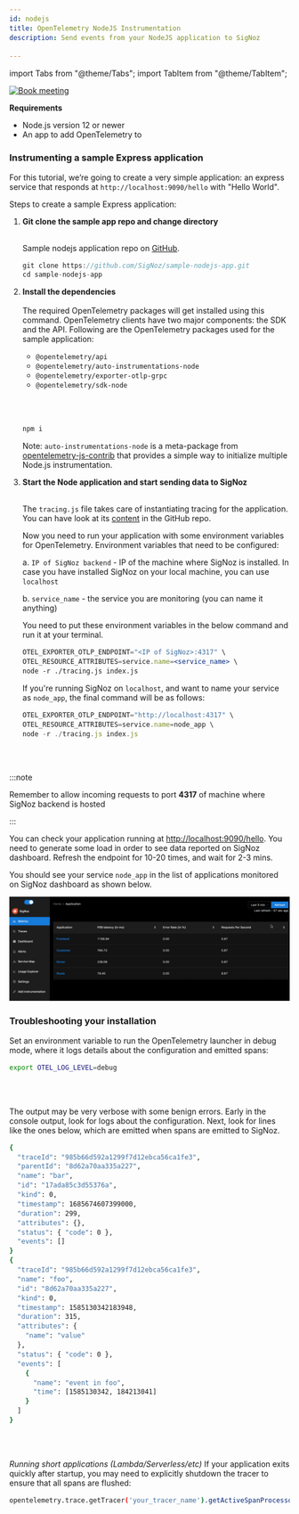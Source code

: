```yaml
---
id: nodejs
title: OpenTelemetry NodeJS Instrumentation
description: Send events from your NodeJS application to SigNoz

---
```


import Tabs from "@theme/Tabs";
import TabItem from "@theme/TabItem";

<p align="center">

[![Book meeting](/img/docs/ZoomCTA1.png)](https://calendly.com/pranay-signoz/instrumentation-office-hrs)

</p>


**Requirements**

- Node.js version 12 or newer
- An app to add OpenTelemetry to

### Instrumenting a sample Express application

For this tutorial, we’re going to create a very simple application: an express service that responds at `http://localhost:9090/hello` with "Hello World".
 
Steps to create a sample Express application:


1. **Git clone the sample app repo and change directory**<br></br>
   
   Sample nodejs application repo on <a href = "https://github.com/SigNoz/sample-nodejs-app" rel="noopener noreferrer nofollow" target="_blank" >GitHub</a>.

   ```jsx
   git clone https://github.com/SigNoz/sample-nodejs-app.git
   cd sample-nodejs-app
   ```

2. **Install the dependencies**<br></br>
   The required OpenTelemetry packages will get installed using this command. OpenTelemetry clients have two major components: the SDK and the API. Following are the OpenTelemetry packages used for the sample application:

   - `@opentelemetry/api`
   - `@opentelemetry/auto-instrumentations-node`
   - `@opentelemetry/exporter-otlp-grpc`
   - `@opentelemetry/sdk-node`
   
   <br></br>

   ```jsx
   npm i
   ```

   Note: `auto-instrumentations-node` is a meta-package from <a href = "https://github.com/open-telemetry/opentelemetry-js-contrib/tree/main/metapackages/auto-instrumentations-node" rel="noopener noreferrer nofollow" target="_blank" >opentelemetry-js-contrib</a> that provides a simple way to initialize multiple Node.js instrumentation. 


3. **Start the Node application and start sending data to SigNoz**<br></br>

    The `tracing.js` file takes care of instantiating tracing for the application. You can have look at its <a href = "https://github.com/SigNoz/sample-nodejs-app/blob/master/tracing.js" rel="noopener noreferrer nofollow" target="_blank" >content</a> in the GitHub repo.
   
    Now you need to run your application with some environment variables for OpenTelemetry. Environment variables that need to be configured:

    a. `IP of SigNoz backend` - IP of the machine where SigNoz is installed. In case you have installed SigNoz on your local machine, you can use `localhost`

    b. `service_name` - the service you are monitoring (you can name it anything)
   
   
    You need to put these environment variables in the below command and run it at your terminal.
  
    ```jsx
    OTEL_EXPORTER_OTLP_ENDPOINT="<IP of SigNoz>:4317" \
    OTEL_RESOURCE_ATTRIBUTES=service.name=<service_name> \
    node -r ./tracing.js index.js
    ```

    If you're running SigNoz on `localhost`, and want to name your service as `node_app`, the final command will be as follows:

    ```jsx
    OTEL_EXPORTER_OTLP_ENDPOINT="http://localhost:4317" \
    OTEL_RESOURCE_ATTRIBUTES=service.name=node_app \
    node -r ./tracing.js index.js
    ```
    <br></br>

:::note

Remember to allow incoming requests to port **4317** of machine where SigNoz backend is hosted

:::

   You can check your application running at [http://localhost:9090/hello](http://localhost:9090/hello). You need to generate some load in order to see data reported on SigNoz dashboard. Refresh the endpoint for 10-20 times, and wait for 2-3 mins. 
   
   You should see your service `node_app` in the list of applications monitored on SigNoz dashboard as shown below.

   ![nodejs-app-instrumentation](../../static/img/docs/nodejs_app_instrumentation.gif)


### Troubleshooting your installation

Set an environment variable to run the OpenTelemetry launcher in debug mode, where it logs details about the configuration and emitted spans:

```bash
export OTEL_LOG_LEVEL=debug
```

<br></br>

The output may be very verbose with some benign errors. Early in the console output, look for logs about the configuration. Next, look for lines like the ones below, which are emitted when spans are emitted to SigNoz.

```bash
{
  "traceId": "985b66d592a1299f7d12ebca56ca1fe3",
  "parentId": "8d62a70aa335a227",
  "name": "bar",
  "id": "17ada85c3d55376a",
  "kind": 0,
  "timestamp": 1685674607399000,
  "duration": 299,
  "attributes": {},
  "status": { "code": 0 },
  "events": []
}
{
  "traceId": "985b66d592a1299f7d12ebca56ca1fe3",
  "name": "foo",
  "id": "8d62a70aa335a227",
  "kind": 0,
  "timestamp": 1585130342183948,
  "duration": 315,
  "attributes": {
    "name": "value"
  },
  "status": { "code": 0 },
  "events": [
    {
      "name": "event in foo",
      "time": [1585130342, 184213041]
    }
  ]
}
```

<br></br>

_Running short applications (Lambda/Serverless/etc)_
If your application exits quickly after startup, you may need to explicitly shutdown the tracer to ensure that all spans are flushed:

```bash
opentelemetry.trace.getTracer('your_tracer_name').getActiveSpanProcessor().shutdown()
```

<p>&nbsp;</p>

